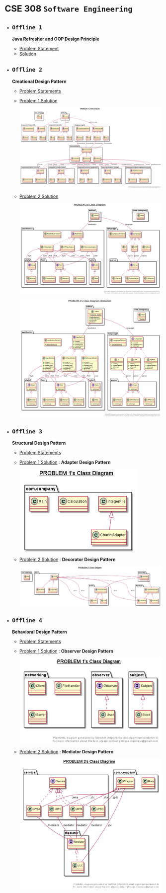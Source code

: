 # **CSE 308 `Software Engineering`**

 - ## **`Offline 1`**
  
    **Java Refresher and OOP Design Principle**
   - [Problem Statement](/Offline%201/CSE_308_OOP_Offline_1.pdf)
   - [Solution](/Offline%201/src)

 - ## **`Offline 2`**
  
    **Creational Design Pattern**
   - [Problem Statements](/Offline%202/Assignment%202%20on%20Creational%20Design%20Pattern.pdf)
   - [Problem 1 Solution](/Offline%202/Problem%201/src)

     ![](Offline%202/Problem%201/uml_class_diagram_simplified.png)

   - [Problem 2 Solution](/Offline%202/Problem%202/src)
      
      ![](Offline%202/Problem%202/uml_class_diagam_simplified.png)

      ![](Offline%202/Problem%202/uml_class_diagam_detailed.png)

 - ## **`Offline 3`**
  
    **Structural Design Pattern**
   - [Problem Statements](Offline%203/Problems%20on%20Structural%20Design%20Patterns.pdf)
   - [Problem 1 Solution](/Offline%203/Problem%201/src) : **Adapter Design Pattern**

     ![](Offline%203/Problem%201/Problem_1.png)

   - [Problem 2 Solution](/Offline%203/Problem%202/src) : **Decorator Design Pattern**
      
     ![](Offline%203/Problem%202/Problem_2.png)


- ## **`Offline 4`**
  
    **Behavioral Design Pattern**
   - [Problem Statements](Offline%204/Jan_2021_CSE_308_Behavioural_Design_Patterns.pdf)
   - [Problem 1 Solution](Offline%204/Problem%201/src) : **Observer Design Pattern**

     ![](Offline%204/Problem%201/Offline_4__Problem_1.png)

   - [Problem 2 Solution](/Offline%204/Problem%202/src) : **Mediator Design Pattern**
      
     ![](Offline%204/Problem%202/Offline_4__Problem_2.png)